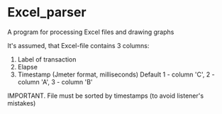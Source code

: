 # Excel_parser
A program for processing Excel files and drawing graphs

It's assumed, that Excel-file contains 3 columns:
  1. Label of transaction
  2. Elapse
  3. Timestamp (Jmeter format, milliseconds)
Default 1 - column 'C', 2 - column 'A', 3 - column 'B'

IMPORTANT. File must be sorted by timestamps (to avoid listener's mistakes)
